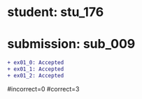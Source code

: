 # student: stu_176
# submission: sub_009

```diff
+ ex01_0: Accepted
+ ex01_1: Accepted
+ ex01_2: Accepted
```
#incorrect=0
#correct=3
